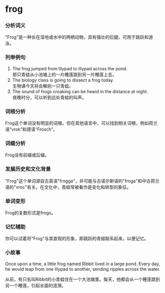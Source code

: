 # frog

### 分析词义

  

"Frog"是一种长在湿地或水中的两栖动物，具有强壮的后腿，可用于跳跃和游泳。

  

### 列举例句

  

1.  The frog jumped from lilypad to lilypad across the pond.  
    那只青蛙从小池塘上的一片睡莲跳到另一片睡莲上去。
2.  The biology class is going to dissect a frog today.  
    生物课今天将会解剖一只青蛙。
3.  The sound of frogs croaking can be heard in the distance at night.  
    夜晚时分，可以听到远处青蛙的叫声。

  

### 词根分析

  

Frog这个单词没有明显的词根。但在其他语言中，可以找到相关词根，例如荷兰语“vrok”和德语“Frosch”。

  

### 词缀分析

  

Frog没有前缀或后缀。

  

### 发展历史和文化背景

  

"Frog"这个单词源自古英语"frogga"，并可能与古诺尔斯语的"froga"和中古荷兰语的"vroc"有关。在文化中，青蛙常被看作是变化和转型的象征。

  

### 单词变形

  

Frog的复数形式是frogs。

  

### 记忆辅助

  

你可以试着将"Frog"与其直观的形象，即跳跃的青蛙联系起来，以便记忆。

  

### 小故事

  

Once upon a time, a little frog named Ribbit lived in a large pond. Every day, he would leap from one lilypad to another, sending ripples across the water.

  

从前，有只名叫Ribbit的小青蛙住在一个大池塘里。每天，他都会从一个睡莲跳到另一个睡莲，引起水面的涟漪。
